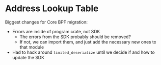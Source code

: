 # Address Lookup Table

Biggest changes for Core BPF migration:

- Errors are inside of program crate, not SDK
  - The errors from the SDK probably should be removed?
  - If not, we can import them, and just add the necessary new ones to that
  module
- Had to hack around `limited_deserialize` until we decide if and how to
  update the SDK